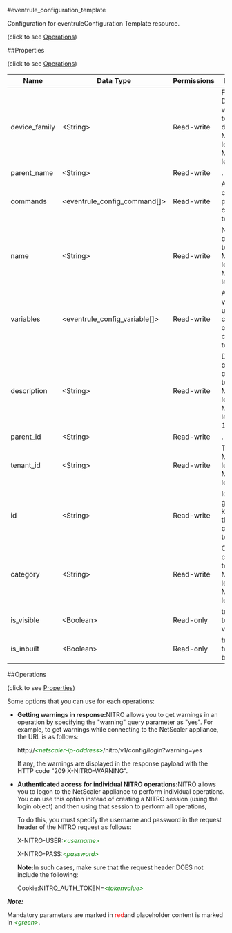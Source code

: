 #eventrule_configuration_template



Configuration for eventruleConfiguration Template resource.

<span>(click to see [Operations](#operations))</span>



##Properties 

<span>(click to see [Operations](#operations))</span>





<table><thead><tr><th>Name</th><th>Data Type</th><th>Permissions</th><th>Description</th></tr></thead><tbody><tr><td>device_family</td><td>&lt;String></td><td>Read-write</td><td>Family of Devices for which config template is defined..<br>Minimum length = 1<br>Maximum length = 64</td></tr><tr><td>parent_name</td><td>&lt;String></td><td>Read-write</td><td>.</td></tr><tr><td>commands</td><td>&lt;eventrule_config_command[]></td><td>Read-write</td><td>Array of commands part of the configuration template.</td></tr><tr><td>name</td><td>&lt;String></td><td>Read-write</td><td>Name of configuration template.<br>Minimum length = 1<br>Maximum length = 128</td></tr><tr><td>variables</td><td>&lt;eventrule_config_variable[]></td><td>Read-write</td><td>Array of variables used in commands of the configuration template.</td></tr><tr><td>description</td><td>&lt;String></td><td>Read-write</td><td>Description of configuration template.<br>Minimum length = 1<br>Maximum length = 1024</td></tr><tr><td>parent_id</td><td>&lt;String></td><td>Read-write</td><td>.</td></tr><tr><td>tenant_id</td><td>&lt;String></td><td>Read-write</td><td>Tenant Id.<br>Minimum length = 1<br>Maximum length = 128</td></tr><tr><td>id</td><td>&lt;String></td><td>Read-write</td><td>Id is system generated key for all the configuration templates.</td></tr><tr><td>category</td><td>&lt;String></td><td>Read-write</td><td>Category of configuration template.<br>Minimum length = 1<br>Maximum length = 128</td></tr><tr><td>is_visible</td><td>&lt;Boolean></td><td>Read-only</td><td>true, if this template is visible.</td></tr><tr><td>is_inbuilt</td><td>&lt;Boolean></td><td>Read-only</td><td>true, if this template is in built.</td></tr></tbody></table>

##Operations 

<span>(click to see [Properties](#properties))</span>





Some options that you can use for each operations:

<ul><li><p><b>Getting warnings in response:</b>NITRO allows you to get warnings in an operation by specifying the "warning" query parameter as "yes". For example, to get warnings while connecting to the NetScaler appliance, the URL is as follows:</p><p>http://<span style="color:green;font-style:italic;">&lt;netscaler-ip-address&gt;</span>/nitro/v1/config/login?warning=yes</p><p>If any, the warnings are displayed in the response payload with the HTTP code "209 X-NITRO-WARNING".</p></li><li><p><b>Authenticated access for individual NITRO operations:</b>NITRO allows you to logon to the NetScaler appliance to perform individual operations. You can use this option instead of creating a NITRO session (using the login object) and then using that session to perform all operations,</p><p>To do this, you must specify the username and password in the request header of the NITRO request as follows:</p><p>X-NITRO-USER:<span style="color:green;font-style:italic;">&lt;username&gt;</span></p><p>X-NITRO-PASS:<span style="color:green;font-style:italic;">&lt;password&gt;</span></p><p><b>Note:</b>In such cases, make sure that the request header DOES not include the following:</p><p>Cookie:NITRO_AUTH_TOKEN=<span style="color:green;font-style:italic;">&lt;tokenvalue&gt;</span></p></li></ul>







***Note:*** 

Mandatory parameters are marked in <span style="color:#FF0000;">red</span>and placeholder content is marked in <span style="color:green;font-style:italic">&lt;green&gt;</span>.



